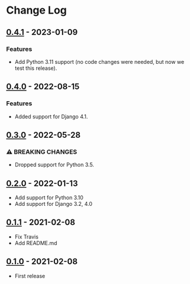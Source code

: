 # Change Log

## [0.4.1](https://github.com/dldevinc/ssi-views/tree/v0.4.1) - 2023-01-09

### Features

- Add Python 3.11 support (no code changes were needed, but now we test this release).

## [0.4.0](https://github.com/dldevinc/ssi-views/tree/v0.4.0) - 2022-08-15

### Features

-   Added support for Django 4.1.

## [0.3.0](https://github.com/dldevinc/ssi-views/tree/v0.3.0) - 2022-05-28

### ⚠ BREAKING CHANGES

-   Dropped support for Python 3.5.

## [0.2.0](https://github.com/dldevinc/ssi-views/tree/v0.2.0) - 2022-01-13

-   Add support for Python 3.10
-   Add support for Django 3.2, 4.0

## [0.1.1](https://github.com/dldevinc/ssi-views/tree/v0.1.1) - 2021-02-08

-   Fix Travis
-   Add README.md

## [0.1.0](https://github.com/dldevinc/ssi-views/tree/v0.1.0) - 2021-02-08

-   First release
